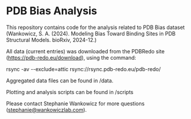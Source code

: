 # PDB Bias Analysis

This repository contains code for the analysis related to PDB Bias dataset (Wankowicz, S. A. (2024). Modeling Bias Toward Binding Sites in PDB Structural Models. bioRxiv, 2024-12.)

All data (current entries) was downloaded from the PDBRedo site (https://pdb-redo.eu/download), using the command:

rsync -av --exclude=attic rsync://rsync.pdb-redo.eu/pdb-redo/

Aggregated data files can be found in /data.

Plotting and analysis scripts can be found in /scripts

Please contact Stephanie Wankowicz for more questions (stephanie@wankowiczlab.com).



